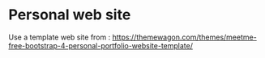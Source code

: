 # Personal web site

Use a template web site from :
https://themewagon.com/themes/meetme-free-bootstrap-4-personal-portfolio-website-template/
